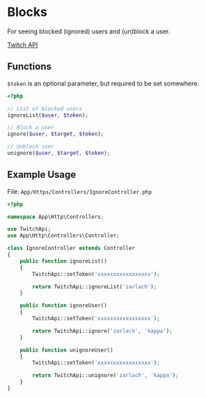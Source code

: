 # Blocks

For seeing blocked (ignored) users and (un)block a user.

[Twitch API](https://github.com/justintv/Twitch-API/blob/master/blcoks.md)

## Functions

`$token` is an optional parameter, but required to be set somewhere.

```php
<?php

// List of blocked users
ignoreList($user, $token);

// Block a user
ignore($user, $target, $token);

// Unblock user
unignore($user, $target, $token);
```

## Example Usage

File: `App/Https/Controllers/IgnoreController.php`

```php
<?php

namespace App\Http\Controllers;

use TwitchApi;
use App\Http\Controllers\Controller;

class IgnoreController extends Controller
{
    public function ignoreList()
    {
        TwitchApi::setToken('xxxxxxxxxxxxxxxxx');

        return TwitchApi::ignoreList('zarlach');
    }

    public function ignoreUser()
    {
        TwitchApi::setToken('xxxxxxxxxxxxxxxxx');

        return TwitchApi::ignore('zarlach', 'kappa');
    }

    public function unignoreUser()
    {
        TwitchApi::setToken('xxxxxxxxxxxxxxxxx');

        return TwitchApi::unignore('zarlach', 'kappa');
    }
}
```